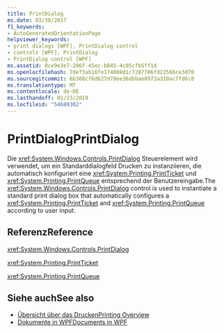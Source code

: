 ```yaml
---
title: PrintDialog
ms.date: 03/30/2017
f1_keywords:
- AutoGeneratedOrientationPage
helpviewer_keywords:
- print dialogs [WPF], PrintDialog control
- controls [WPF], PrintDialog
- PrintDialog control [WPF]
ms.assetid: 0ce9e3e7-206f-45ec-b845-4c05cfb5ff1d
ms.openlocfilehash: 7def3ab16fe174008d1c7287786fd22566ce3d70
ms.sourcegitcommit: 6b308cf6d627d78ee36dbbae8972a310ac7fd6c8
ms.translationtype: MT
ms.contentlocale: de-DE
ms.lasthandoff: 01/23/2019
ms.locfileid: "54689302"
---
```

# <a name="printdialog"></a><span data-ttu-id="9e9e4-102">PrintDialog</span><span class="sxs-lookup"><span data-stu-id="9e9e4-102">PrintDialog</span></span>
<span data-ttu-id="9e9e4-103">Die <xref:System.Windows.Controls.PrintDialog> Steuerelement wird verwendet, um ein Standarddialogfeld Drucken zu instanziieren, die automatisch konfiguriert eine <xref:System.Printing.PrintTicket> und <xref:System.Printing.PrintQueue> entsprechend der Benutzereingabe.</span><span class="sxs-lookup"><span data-stu-id="9e9e4-103">The <xref:System.Windows.Controls.PrintDialog> control is used to instantiate a standard print dialog box that automatically configures a <xref:System.Printing.PrintTicket> and <xref:System.Printing.PrintQueue> according to user input.</span></span>  
  
## <a name="reference"></a><span data-ttu-id="9e9e4-104">Referenz</span><span class="sxs-lookup"><span data-stu-id="9e9e4-104">Reference</span></span>  
 <xref:System.Windows.Controls.PrintDialog>  
  
 <xref:System.Printing.PrintTicket>  
  
 <xref:System.Printing.PrintQueue>  
  
## <a name="see-also"></a><span data-ttu-id="9e9e4-105">Siehe auch</span><span class="sxs-lookup"><span data-stu-id="9e9e4-105">See also</span></span>
- [<span data-ttu-id="9e9e4-106">Übersicht über das Drucken</span><span class="sxs-lookup"><span data-stu-id="9e9e4-106">Printing Overview</span></span>](../../../../docs/framework/wpf/advanced/printing-overview.md)
- [<span data-ttu-id="9e9e4-107">Dokumente in WPF</span><span class="sxs-lookup"><span data-stu-id="9e9e4-107">Documents in WPF</span></span>](../../../../docs/framework/wpf/advanced/documents-in-wpf.md)
